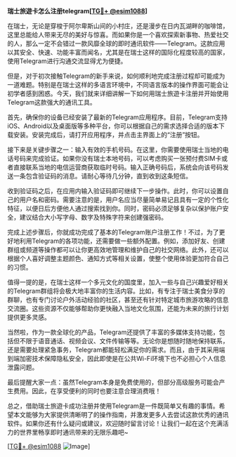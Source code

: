 **瑞士旅遊卡怎么注册telegram[[TG💪+ @esim1088](https://t.me/s/esim1088)]**

在瑞士，无论是穿梭于阿尔卑斯山间的小村庄，还是漫步在日内瓦湖畔的咖啡馆，这里总能给人带来无尽的美好与惊喜。而如果你是一个喜欢探索新事物、热爱社交的人，那么一定不会错过一款风靡全球的即时通讯软件——Telegram。这款应用以其安全、快速、功能丰富而闻名，尤其是在瑞士这样的国际化程度较高的国家，使用Telegram进行沟通交流显得尤为便捷。

但是，对于初次接触Telegram的新手来说，如何顺利地完成注册过程却可能成为一道难题。特别是在瑞士这样的多语言环境中，不同语言版本的操作界面可能会让初学者感到困惑。今天，我们就来详细讲解一下如何用瑞士旅遊卡注册并开始使用Telegram这款强大的通讯工具。

首先，确保你的设备已经安装了最新的Telegram应用程序。目前，Telegram支持iOS、Android以及桌面版等多种平台，你可以根据自己的需求选择合适的版本下载安装。安装完成后，请打开应用程序，并点击主界面上的“注册”按钮。

接下来是关键步骤之一：输入有效的手机号码。在这里，你需要使用瑞士当地的电话号码来完成验证。如果你没有瑞士本地号码，可以考虑购买一张预付费SIM卡或者直接联系当地的电信运营商获取临时号码。输入正确号码后，系统会向该号码发送一条包含验证码的消息。请耐心等待几分钟，直到收到这条短信。

收到验证码之后，在应用内输入验证码即可继续下一步操作。此时，你可以设置自己的用户名和密码。需要注意的是，用户名应当尽量简单易记且具有一定的个性化特征，以便日后方便他人通过搜索找到你。同时，密码必须足够复杂以保护账户安全，建议结合大小写字母、数字及特殊字符来创建强密码。

完成上述步骤后，你就成功完成了基本的Telegram账户注册工作！不过，为了更好地利用Telegram的各项功能，还需要做一些额外配置。例如，添加好友、创建群组或频道等操作都可以让你更高效地管理和维护自己的社交网络。此外，还可以根据个人喜好调整主题颜色、通知方式等相关设置，使整个使用体验更加符合自己的习惯。

值得一提的是，在瑞士这样一个多元文化的国度里，加入一些与自己兴趣爱好相关的Telegram群组将会极大地丰富你的生活内容。比如，有专注于瑞士美食分享的群聊，也有专门讨论户外活动经验的社区，甚至还有针对特定城市旅游攻略的信息交流圈。这些资源不仅能够帮助你更快融入当地文化氛围，还能为未来的旅行计划提供更多灵感。

当然啦，作为一款全球化的产品，Telegram还提供了丰富的多媒体支持功能，包括但不限于语音通话、视频会议、文件传输等等。无论你是想随时随地保持联系，还是需要处理紧急事务，Telegram都能轻松满足你的需求。而且，由于其采用端到端加密技术保障隐私安全，因此即使是在公共Wi-Fi环境下也不必担心个人信息泄露问题。

最后提醒大家一点：虽然Telegram本身是免费使用的，但部分高级服务可能会产生费用。因此，在享受便利的同时也要注意合理消费哦！

总之，借助瑞士旅遊卡成功注册并使用Telegram是一件既简单又有趣的事情。希望本文能够为大家提供清晰明了的操作指南，并激发更多人去尝试这款优秀的通讯软件。如果你还有什么疑问或建议，欢迎随时留言讨论！让我们一起在这个充满活力的世界里畅享即时通讯带来的无限乐趣吧~

[[TG💪+ @esim1088](https://t.me/s/esim1088) ![Image](https://i.postimg.cc/4NQfJmqS/Snipaste-2025-05-13-00-14-12.png)]